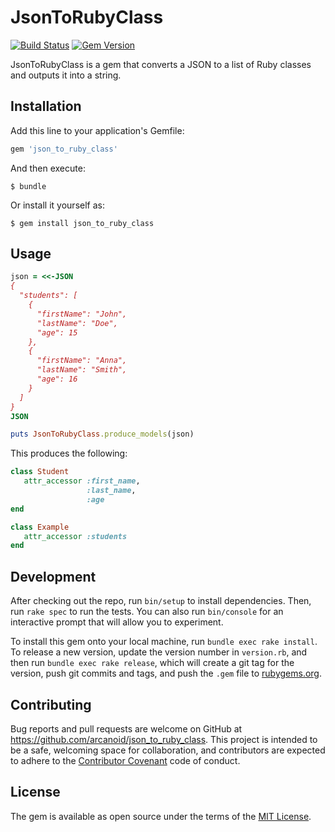 # JsonToRubyClass

[![Build Status](https://travis-ci.org/arcanoid/json_to_ruby_class.svg?branch=master)](https://travis-ci.org/arcanoid/json_to_ruby_class)
[![Gem Version](https://badge.fury.io/rb/json_to_ruby_class.svg)](https://badge.fury.io/rb/json_to_ruby_class)

JsonToRubyClass is a gem that converts a JSON to a list of Ruby classes and outputs it into a string.

## Installation

Add this line to your application's Gemfile:

```ruby
gem 'json_to_ruby_class'
```

And then execute:

    $ bundle

Or install it yourself as:

    $ gem install json_to_ruby_class

## Usage

```ruby
json = <<-JSON
{
  "students": [
    {
      "firstName": "John",
      "lastName": "Doe",
      "age": 15
    },
    {
      "firstName": "Anna",
      "lastName": "Smith",
      "age": 16
    }
  ]
}
JSON

puts JsonToRubyClass.produce_models(json)
```

This produces the following:

```ruby
class Student
   attr_accessor :first_name,
                 :last_name,
                 :age
end

class Example
   attr_accessor :students
end
```

## Development

After checking out the repo, run `bin/setup` to install dependencies. Then, run `rake spec` to run the tests. You can also run `bin/console` for an interactive prompt that will allow you to experiment.

To install this gem onto your local machine, run `bundle exec rake install`. To release a new version, update the version number in `version.rb`, and then run `bundle exec rake release`, which will create a git tag for the version, push git commits and tags, and push the `.gem` file to [rubygems.org](https://rubygems.org).

## Contributing

Bug reports and pull requests are welcome on GitHub at https://github.com/arcanoid/json_to_ruby_class. This project is intended to be a safe, welcoming space for collaboration, and contributors are expected to adhere to the [Contributor Covenant](contributor-covenant.org) code of conduct.


## License

The gem is available as open source under the terms of the [MIT License](http://opensource.org/licenses/MIT).

